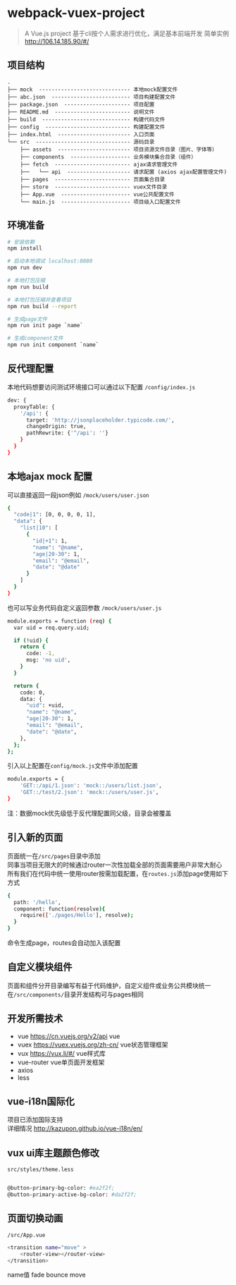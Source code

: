 # webpack-vuex-project

> A Vue.js project 基于cli按个人需求进行优化，满足基本前端开发 简单实例 http://106.14.185.90/#/

## 项目结构 ##

```
.
├── mock  ----------------------------- 本地mock配置文件
├── abc.json  ------------------------- 项目构建配置文件
├── package.json  --------------------- 项目配置
├── README.md  ------------------------ 说明文件
├── build  ---------------------------- 构建代码文件
├── config  --------------------------- 构建配置文件
├── index.html  ----------------------- 入口页面
└── src  ------------------------------ 源码目录
    ├── assets  ----------------------- 项目资源文件目录（图片、字体等）
    ├── components  ------------------- 业务模块集合目录（组件）
    ├── fetch  ------------------------ ajax请求管理文件
    ├──   └── api  -------------------- 请求配置 (axios ajax配置管理文件)
    ├── pages  ------------------------ 页面集合目录
    ├── store  ------------------------ vuex文件目录
    ├── App.vue  ---------------------- vue公共配置文件
    └── main.js  ---------------------- 项目级入口配置文件
```

## 环境准备

``` bash
# 安装依赖
npm install

# 启动本地调试 localhost:8080
npm run dev

# 本地打包压缩
npm run build

# 本地打包压缩并查看项目
npm run build --report

# 生成page文件
npm run init page `name`

# 生成component文件
npm run init component `name`
```
## 反代理配置

本地代码想要访问测试环境接口可以通过以下配置
`/config/index.js` 
``` bash
dev: {
  proxyTable: {
    '/api': {
      target: 'http://jsonplaceholder.typicode.com/',
      changeOrigin: true,
      pathRewrite: {'^/api': ''}
    }
  }
}
```

## 本地ajax mock 配置

可以直接返回一段json例如
`/mock/users/user.json` 

``` bash
{
  "code|1": [0, 0, 0, 0, 1],
  "data": {
    "list|10": [
      {
        "id|+1": 1,
        "name": "@name",
        "age|20-30": 1,
        "email": "@email",
        "date": "@date"
      }
    ]
  }
}
```

也可以写业务代码自定义返回参数
`/mock/users/user.js` 

``` bash
module.exports = function (req) {
  var uid = req.query.uid;

  if (!uid) {
    return {
      code: -1,
      msg: 'no uid',
    }
  }

  return {
    code: 0,
    data: {
      "uid": +uid,
      "name": "@name",
      "age|20-30": 1,
      "email": "@email",
      "date": "@date",
    },
  };
};
```

引入以上配置在`config/mock.js`文件中添加配置
``` bash
module.exports = {
    'GET::/api/1.json': 'mock::/users/list.json',
    'GET::/test/2.json': 'mock::/users/user.js',
}
```
注：数据mock优先级低于反代理配置同父级，目录会被覆盖

## 引入新的页面

页面统一在`/src/pages`目录中添加<br/>
同事当项目无限大的时候通过router一次性加载全部的页面需要用户非常大耐心<br />
所有我们在代码中统一使用router按需加载配置，在`routes.js`添加page使用如下方式
``` bash
{
  path: '/hello',
  component: function(resolve){
    require(['./pages/Hello'], resolve);
  }
}
```
命令生成page，routes会自动加入该配置

## 自定义模块组件

页面和组件分开目录编写有益于代码维护，自定义组件或业务公共模块统一在`/src/components/`目录开发结构可与pages相同

## 开发所需技术

* vue https://cn.vuejs.org/v2/api vue
* vuex https://vuex.vuejs.org/zh-cn/ vue状态管理框架
* vux https://vux.li/#/ vue样式库
* vue-router vue单页面开发框架
* axios 
* less

## vue-i18n国际化

项目已添加国际支持 <br/>
详细情况 http://kazupon.github.io/vue-i18n/en/ 

## vux ui库主题颜色修改 
`src/styles/theme.less`

``` bash

@button-primary-bg-color: #ea2f2f;
@button-primary-active-bg-color: #da2f2f;

```


## 页面切换动画

`/src/App.vue`

```bash
<transition name="move" >
    <router-view></router-view>
</transition>
```
name值 fade bounce move



